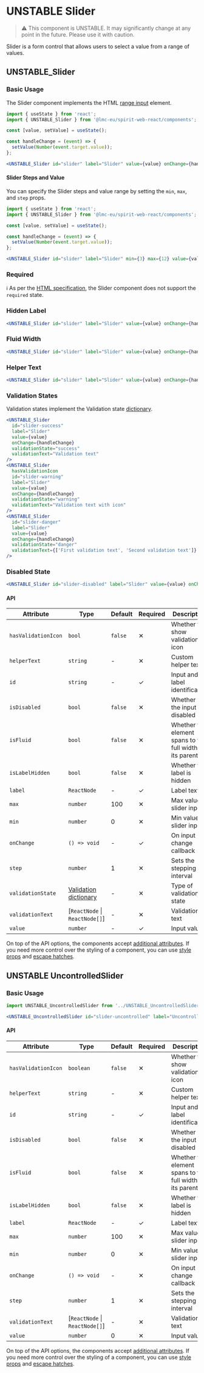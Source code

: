 # UNSTABLE Slider

> ⚠️ This component is UNSTABLE. It may significantly change at any point in the future.
> Please use it with caution.

Slider is a form control that allows users to select a value from a range of values.

## UNSTABLE_Slider

### Basic Usage

The Slider component implements the HTML [range input][mdn-range] element.

```jsx
import { useState } from 'react';
import { UNSTABLE_Slider } from '@lmc-eu/spirit-web-react/components';

const [value, setValue] = useState();

const handleChange = (event) => {
  setValue(Number(event.target.value));
};

<UNSTABLE_Slider id="slider" label="Slider" value={value} onChange={handleChange} />;
```

#### Slider Steps and Value

You can specify the Slider steps and value range by setting the `min`, `max`, and `step` props.

```jsx
import { useState } from 'react';
import { UNSTABLE_Slider } from '@lmc-eu/spirit-web-react/components';

const [value, setValue] = useState();

const handleChange = (event) => {
  setValue(Number(event.target.value));
};

<UNSTABLE_Slider id="slider" label="Slider" min={3} max={12} value={value} onChange={handleChange} />;
```

### Required

ℹ️ As per the [HTML specification][html-spec-range], the Slider component does not support the `required` state.

### Hidden Label

```jsx
<UNSTABLE_Slider id="slider" label="Slider" value={value} onChange={handleChange} isLabelHidden />
```

### Fluid Width

```jsx
<UNSTABLE_Slider id="slider" label="Slider" value={value} onChange={handleChange} isFluid />
```

### Helper Text

```jsx
<UNSTABLE_Slider id="slider" label="Slider" value={value} onChange={handleChange} helperText="Helper text" />
```

### Validation States

Validation states implement the Validation state [dictionary][dictionary-validation].

```jsx
<UNSTABLE_Slider
  id="slider-success"
  label="Slider"
  value={value}
  onChange={handleChange}
  validationState="success"
  validationText="Validation text"
/>
<UNSTABLE_Slider
  hasValidationIcon
  id="slider-warning"
  label="Slider"
  value={value}
  onChange={handleChange}
  validationState="warning"
  validationText="Validation text with icon"
/>
<UNSTABLE_Slider
  id="slider-danger"
  label="Slider"
  value={value}
  onChange={handleChange}
  validationState="danger"
  validationText={['First validation text', 'Second validation text']}
/>
```

### Disabled State

```jsx
<UNSTABLE_Slider id="slider-disabled" label="Slider" value={value} onChange={handleChange} isDisabled />
```

#### API

| Attribute           | Type                                           | Default | Required | Description                                               |
| ------------------- | ---------------------------------------------- | ------- | -------- | --------------------------------------------------------- |
| `hasValidationIcon` | `bool`                                         | `false` | ✕        | Whether to show validation icon                           |
| `helperText`        | `string`                                       | -       | ✕        | Custom helper text                                        |
| `id`                | `string`                                       | -       | ✓        | Input and label identification                            |
| `isDisabled`        | `bool`                                         | `false` | ✕        | Whether is the input disabled                             |
| `isFluid`           | `bool`                                         | `false` | ✕        | Whether the element spans to the full width of its parent |
| `isLabelHidden`     | `bool`                                         | `false` | ✕        | Whether the label is hidden                               |
| `label`             | `ReactNode`                                    | -       | ✓        | Label text                                                |
| `max`               | `number`                                       | 100     | ✕        | Max value of slider input                                 |
| `min`               | `number`                                       | 0       | ✕        | Min value of slider input                                 |
| `onChange`          | `() => void`                                   | -       | ✓        | On input change callback                                  |
| `step`              | `number`                                       | 1       | ✕        | Sets the stepping interval                                |
| `validationState`   | [Validation dictionary][dictionary-validation] | -       | ✕        | Type of validation state                                  |
| `validationText`    | \[`ReactNode` \| `ReactNode[]`]                | -       | ✕        | Validation text                                           |
| `value`             | `number`                                       | -       | ✓        | Input value                                               |

On top of the API options, the components accept [additional attributes][readme-additional-attributes].
If you need more control over the styling of a component, you can use [style props][readme-style-props]
and [escape hatches][readme-escape-hatches].

## UNSTABLE UncontrolledSlider

### Basic Usage

```jsx
import UNSTABLE_UncontrolledSlider from '../UNSTABLE_UncontrolledSlider';

<UNSTABLE_UncontrolledSlider id="slider-uncontrolled" label="UncontrolledSlider" />;
```

#### API

| Attribute           | Type                            | Default | Required | Description                                               |
| ------------------- | ------------------------------- | ------- | -------- | --------------------------------------------------------- |
| `hasValidationIcon` | `boolean`                       | `false` | ✕        | Whether to show validation icon                           |
| `helperText`        | `string`                        | -       | ✕        | Custom helper text                                        |
| `id`                | `string`                        | -       | ✓        | Input and label identification                            |
| `isDisabled`        | `bool`                          | `false` | ✕        | Whether is the input disabled                             |
| `isFluid`           | `bool`                          | `false` | ✕        | Whether the element spans to the full width of its parent |
| `isLabelHidden`     | `bool`                          | `false` | ✕        | Whether the label is hidden                               |
| `label`             | `ReactNode`                     | -       | ✓        | Label text                                                |
| `max`               | `number`                        | 100     | ✕        | Max value of slider input                                 |
| `min`               | `number`                        | 0       | ✕        | Min value of slider input                                 |
| `onChange`          | `() => void`                    | -       | ✕        | On input change callback                                  |
| `step`              | `number`                        | 1       | ✕        | Sets the stepping interval                                |
| `validationText`    | \[`ReactNode` \| `ReactNode[]`] | -       | ✕        | Validation text                                           |
| `value`             | `number`                        | 0       | ✕        | Input value                                               |

On top of the API options, the components accept [additional attributes][readme-additional-attributes].
If you need more control over the styling of a component, you can use [style props][readme-style-props]
and [escape hatches][readme-escape-hatches].

[dictionary-validation]: https://github.com/lmc-eu/spirit-design-system/blob/main/docs/DICTIONARIES.md#validation
[html-spec-range]: https://html.spec.whatwg.org/multipage/input.html#range-state-(type=range)
[mdn-range]: https://developer.mozilla.org/en-US/docs/Web/HTML/Element/input/range
[readme-additional-attributes]: https://github.com/lmc-eu/spirit-design-system/blob/main/packages/web-react/README.md#additional-attributes
[readme-escape-hatches]: https://github.com/lmc-eu/spirit-design-system/blob/main/packages/web-react/README.md#escape-hatches
[readme-style-props]: https://github.com/lmc-eu/spirit-design-system/blob/main/packages/web-react/README.md#style-props
